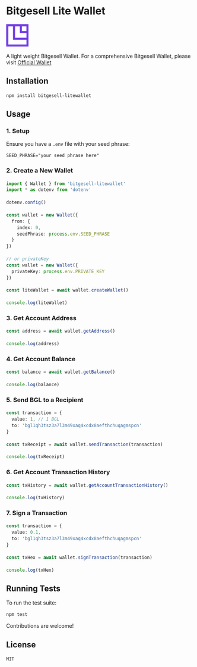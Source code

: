 # Bitgesell Lite Wallet
<img src="Icon.png" style="height: 60px;"/>

A light weight Bitgesell Wallet. For a comprehensive Bitgesell Wallet, please visit [Official Wallet](https://app.bglwallet.io/)
## Installation

```bash
npm install bitgesell-litewallet
```

## Usage

### 1. Setup

Ensure you have a `.env` file with your seed phrase:

```
SEED_PHRASE="your seed phrase here"
```

### 2. Create a New Wallet

```typescript
import { Wallet } from 'bitgesell-litewallet'
import * as dotenv from 'dotenv'

dotenv.config()

const wallet = new Wallet({
  from: {
    index: 0,
    seedPhrase: process.env.SEED_PHRASE
  }
})

// or privateKey
const wallet = new Wallet({
  privateKey: process.env.PRIVATE_KEY
})

const liteWallet = await wallet.createWallet()

console.log(liteWallet)
```

### 3. Get Account Address

```typescript
const address = await wallet.getAddress()

console.log(address)
```

### 4. Get Account Balance

```typescript
const balance = await wallet.getBalance()

console.log(balance)
```

### 5. Send BGL to a Recipient

```typescript
const transaction = {
  value: 1, // 1 BGL
  to: 'bgl1qh3tsz3a7l3m49xaq4xcdx8aefthchuqagmspcn'
}

const txReceipt = await wallet.sendTransaction(transaction)

console.log(txReceipt)
```

### 6. Get Account Transaction History

```typescript
const txHistory = await wallet.getAccountTransactionHistory()

console.log(txHistory)
```

### 7. Sign a Transaction

```typescript
const transaction = {
  value: 0.1,
  to: 'bgl1qh3tsz3a7l3m49xaq4xcdx8aefthchuqagmspcn'
}

const txHex = await wallet.signTransaction(transaction)

console.log(txHex)
```

## Running Tests

To run the test suite:

```bash
npm test
```
Contributions are welcome!
## License

```
MIT
```